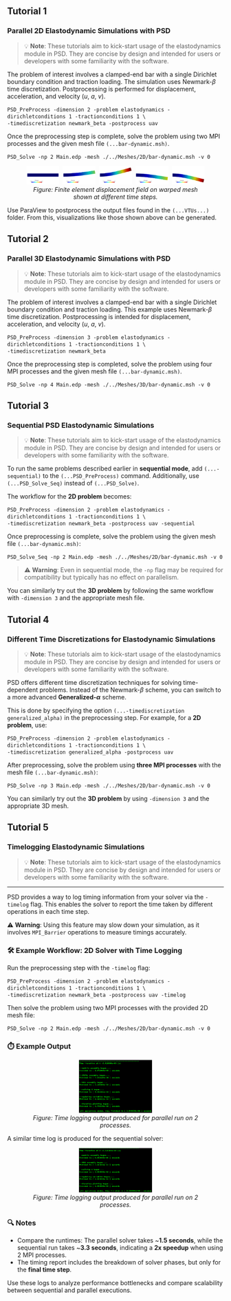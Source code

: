 ## Tutorial 1
### Parallel 2D Elastodynamic Simulations with PSD

> 💡 **Note**: These tutorials aim to kick-start usage of the elastodynamics module in PSD. They are concise by design and intended for users or developers with some familiarity with the software.

The problem of interest involves a clamped-end bar with a single Dirichlet boundary condition and traction loading. The simulation uses Newmark-$\beta$ time discretization. Postprocessing is performed for displacement, acceleration, and velocity ($u$, $a$, $v$).

<pre><code>PSD_PreProcess -dimension 2 -problem elastodynamics -dirichletconditions 1 -tractionconditions 1 \
-timediscretization newmark_beta -postprocess uav
</code></pre>

Once the preprocessing step is complete, solve the problem using two MPI processes and the given mesh file `(...bar-dynamic.msh)`.

<pre><code>PSD_Solve -np 2 Main.edp -mesh ./../Meshes/2D/bar-dynamic.msh -v 0
</code></pre>

<figure style="text-align: center;">
  <img src="_images/elastodynamics/ed-u0.png" width="18%" alt="Displacement field at time step 0" style="margin-right: 1%;">
  <img src="_images/elastodynamics/ed-u2.png" width="18%" alt="Displacement field at time step 2" style="margin-right: 1%;">
  <img src="_images/elastodynamics/ed-u3.png" width="18%" alt="Displacement field at time step 3" style="margin-right: 1%;">
  <img src="_images/elastodynamics/ed-u4.png" width="18%" alt="Displacement field at time step 4" style="margin-right: 1%;">
  <img src="_images/elastodynamics/ed-u5.png" width="18%" alt="Displacement field at time step 5">
  <figcaption><em>Figure: Finite element displacement field on warped mesh shown at different time steps.</em></figcaption>
</figure>

Use ParaView to postprocess the output files found in the `(...VTUs...)` folder. From this, visualizations like those shown above can be generated.

## Tutorial 2
### Parallel 3D Elastodynamic Simulations with PSD

> 💡 **Note**: These tutorials aim to kick-start usage of the elastodynamics module in PSD. They are concise by design and intended for users or developers with some familiarity with the software.

The problem of interest involves a clamped-end bar with a single Dirichlet boundary condition and traction loading. This example uses Newmark-$\beta$ time discretization. Postprocessing is intended for displacement, acceleration, and velocity ($u$, $a$, $v$).

<pre><code>PSD_PreProcess -dimension 3 -problem elastodynamics -dirichletconditions 1 -tractionconditions 1 \
-timediscretization newmark_beta
</code></pre>

Once the preprocessing step is completed, solve the problem using four MPI processes and the given mesh file `(...bar-dynamic.msh)`.

<pre><code>PSD_Solve -np 4 Main.edp -mesh ./../Meshes/3D/bar-dynamic.msh -v 0
</code></pre>


## Tutorial 3
### Sequential PSD Elastodynamic Simulations

> 💡 **Note**: These tutorials aim to kick-start usage of the elastodynamics module in PSD. They are concise by design and intended for users or developers with some familiarity with the software.

To run the same problems described earlier in **sequential mode**, add `(...-sequential)` to the `(...PSD_PreProcess)` command. Additionally, use `(...PSD_Solve_Seq)` instead of `(...PSD_Solve)`.

The workflow for the **2D problem** becomes:

<pre><code>PSD_PreProcess -dimension 2 -problem elastodynamics -dirichletconditions 1 -tractionconditions 1 \
-timediscretization newmark_beta -postprocess uav -sequential
</code></pre>

Once preprocessing is complete, solve the problem using the given mesh file `(...bar-dynamic.msh)`:

<pre><code>PSD_Solve_Seq -np 2 Main.edp -mesh ./../Meshes/2D/bar-dynamic.msh -v 0
</code></pre>

> ⚠️ **Warning**: Even in sequential mode, the `-np` flag may be required for compatibility but typically has no effect on parallelism.

You can similarly try out the **3D problem** by following the same workflow with `-dimension 3` and the appropriate mesh file.

## Tutorial 4
### Different Time Discretizations for Elastodynamic Simulations

> 💡 **Note**: These tutorials aim to kick-start usage of the elastodynamics module in PSD. They are concise by design and intended for users or developers with some familiarity with the software.

PSD offers different time discretization techniques for solving time-dependent problems. Instead of the Newmark-$\beta$ scheme, you can switch to a more advanced **Generalized-$\alpha$** scheme.

This is done by specifying the option `(...-timediscretization generalized_alpha)` in the preprocessing step. For example, for a **2D problem**, use:

<pre><code>PSD_PreProcess -dimension 2 -problem elastodynamics -dirichletconditions 1 -tractionconditions 1 \
-timediscretization generalized_alpha -postprocess uav
</code></pre>

After preprocessing, solve the problem using **three MPI processes** with the mesh file `(...bar-dynamic.msh)`:

<pre><code>PSD_Solve -np 3 Main.edp -mesh ./../Meshes/2D/bar-dynamic.msh -v 0
</code></pre>

You can similarly try out the **3D problem** by using `-dimension 3` and the appropriate 3D mesh.


## Tutorial 5
### Timelogging Elastodynamic Simulations


> 💡 **Note**: These tutorials aim to kick-start usage of the elastodynamics module in PSD. They are concise by design and intended for users or developers with some familiarity with the software.

---

PSD provides a way to log timing information from your solver via the `-timelog` flag. This enables the solver to report the time taken by different operations in each time step.  

⚠️ **Warning**: Using this feature may slow down your simulation, as it involves `MPI_Barrier` operations to measure timings accurately.


### 🛠 Example Workflow: 2D Solver with Time Logging

Run the preprocessing step with the `-timelog` flag:

<pre><code>PSD_PreProcess -dimension 2 -problem elastodynamics -dirichletconditions 1 -tractionconditions 1 \
-timediscretization newmark_beta -postprocess uav -timelog
</code></pre>

Then solve the problem using two MPI processes with the provided 2D mesh file:

<pre><code>PSD_Solve -np 2 Main.edp -mesh ./../Meshes/2D/bar-dynamic.msh -v 0
</code></pre>


### ⏱️ Example Output

<figure style="text-align: center;">
  <img src="_images/elastodynamics/ed-time-par.png" width="40%" alt="Time logging output produced for parallel run on 2 processes">
  <figcaption><em>Figure: Time logging output produced for parallel run on 2 processes.</em></figcaption>
</figure>


A similar time log is produced for the sequential solver:

<figure style="text-align: center;">
  <img src="_images/elastodynamics/ed-time-seq.png" width="40%" alt="Time logging output produced for parallel run on 2 processes">
  <figcaption><em>Figure: Time logging output produced for parallel run on 2 processes.</em></figcaption>
</figure>



### 🔍 Notes

- Compare the runtimes: The parallel solver takes ~**1.5 seconds**, while the sequential run takes ~**3.3 seconds**, indicating a **2x speedup** when using 2 MPI processes.
- The timing report includes the breakdown of solver phases, but only for the **final time step**.

Use these logs to analyze performance bottlenecks and compare scalability between sequential and parallel executions.
